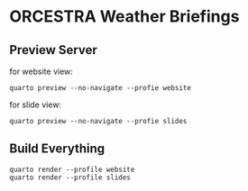 # ORCESTRA Weather Briefings

## Preview Server

for website view:

```
quarto preview --no-navigate --profie website
```

for slide view:

```
quarto preview --no-navigate --profie slides
```

## Build Everything

```
quarto render --profile website
quarto render --profile slides
```
